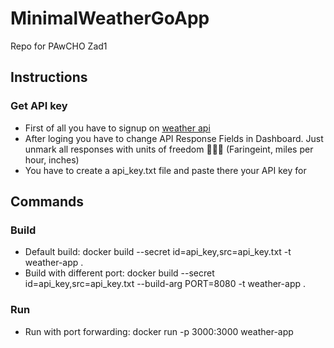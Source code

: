 # MinimalWeatherGoApp
Repo for PAwCHO Zad1

## Instructions
### Get API key
- First of all you have to signup on [weather api](https://www.weatherapi.com/)
- After loging you have to change API Response Fields in Dashboard. Just unmark all responses with units of freedom 🦅🦅🦅 (Faringeint, miles per hour, inches)
- You have to create a api_key.txt file and paste there your API key for 

## Commands
### Build
- Default build: docker build --secret id=api_key,src=api_key.txt -t weather-app .
- Build with different port: docker build --secret id=api_key,src=api_key.txt --build-arg PORT=8080 -t weather-app .


### Run
- Run with port forwarding: docker run -p 3000:3000 weather-app